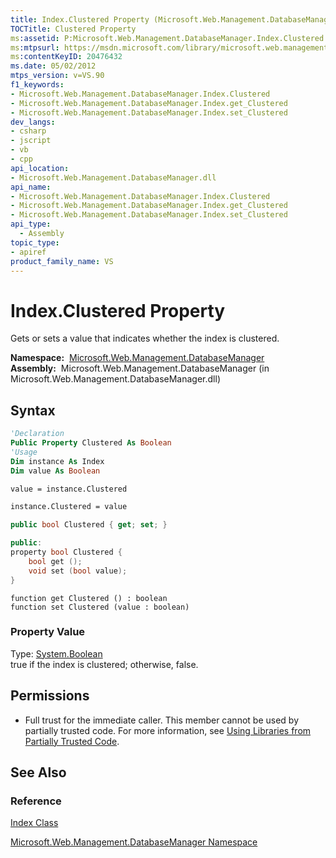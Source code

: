 ```yaml
---
title: Index.Clustered Property (Microsoft.Web.Management.DatabaseManager)
TOCTitle: Clustered Property
ms:assetid: P:Microsoft.Web.Management.DatabaseManager.Index.Clustered
ms:mtpsurl: https://msdn.microsoft.com/library/microsoft.web.management.databasemanager.index.clustered(v=VS.90)
ms:contentKeyID: 20476432
ms.date: 05/02/2012
mtps_version: v=VS.90
f1_keywords:
- Microsoft.Web.Management.DatabaseManager.Index.Clustered
- Microsoft.Web.Management.DatabaseManager.Index.get_Clustered
- Microsoft.Web.Management.DatabaseManager.Index.set_Clustered
dev_langs:
- csharp
- jscript
- vb
- cpp
api_location:
- Microsoft.Web.Management.DatabaseManager.dll
api_name:
- Microsoft.Web.Management.DatabaseManager.Index.Clustered
- Microsoft.Web.Management.DatabaseManager.Index.get_Clustered
- Microsoft.Web.Management.DatabaseManager.Index.set_Clustered
api_type:
  - Assembly
topic_type:
- apiref
product_family_name: VS
---
```


# Index.Clustered Property

Gets or sets a value that indicates whether the index is clustered.

**Namespace:**  [Microsoft.Web.Management.DatabaseManager](microsoft-web-management-databasemanager-namespace.md)  
**Assembly:**  Microsoft.Web.Management.DatabaseManager (in Microsoft.Web.Management.DatabaseManager.dll)

## Syntax

```vb
'Declaration
Public Property Clustered As Boolean
'Usage
Dim instance As Index
Dim value As Boolean

value = instance.Clustered

instance.Clustered = value
```

```csharp
public bool Clustered { get; set; }
```

```cpp
public:
property bool Clustered {
    bool get ();
    void set (bool value);
}
```

```jscript
function get Clustered () : boolean
function set Clustered (value : boolean)
```

### Property Value

Type: [System.Boolean](https://msdn.microsoft.com/library/a28wyd50)  
true if the index is clustered; otherwise, false.  

## Permissions

  - Full trust for the immediate caller. This member cannot be used by partially trusted code. For more information, see [Using Libraries from Partially Trusted Code](https://msdn.microsoft.com/library/8skskf63).

## See Also

### Reference

[Index Class](index-class-microsoft-web-management-databasemanager.md)

[Microsoft.Web.Management.DatabaseManager Namespace](microsoft-web-management-databasemanager-namespace.md)

